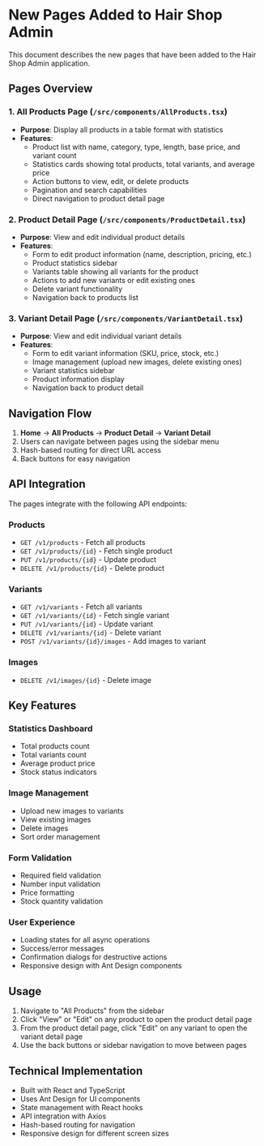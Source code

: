 # New Pages Added to Hair Shop Admin

This document describes the new pages that have been added to the Hair Shop Admin application.

## Pages Overview

### 1. All Products Page (`/src/components/AllProducts.tsx`)
- **Purpose**: Display all products in a table format with statistics
- **Features**:
  - Product list with name, category, type, length, base price, and variant count
  - Statistics cards showing total products, total variants, and average price
  - Action buttons to view, edit, or delete products
  - Pagination and search capabilities
  - Direct navigation to product detail page

### 2. Product Detail Page (`/src/components/ProductDetail.tsx`)
- **Purpose**: View and edit individual product details
- **Features**:
  - Form to edit product information (name, description, pricing, etc.)
  - Product statistics sidebar
  - Variants table showing all variants for the product
  - Actions to add new variants or edit existing ones
  - Delete variant functionality
  - Navigation back to products list

### 3. Variant Detail Page (`/src/components/VariantDetail.tsx`)
- **Purpose**: View and edit individual variant details
- **Features**:
  - Form to edit variant information (SKU, price, stock, etc.)
  - Image management (upload new images, delete existing ones)
  - Variant statistics sidebar
  - Product information display
  - Navigation back to product detail

## Navigation Flow

1. **Home** → **All Products** → **Product Detail** → **Variant Detail**
2. Users can navigate between pages using the sidebar menu
3. Hash-based routing for direct URL access
4. Back buttons for easy navigation

## API Integration

The pages integrate with the following API endpoints:

### Products
- `GET /v1/products` - Fetch all products
- `GET /v1/products/{id}` - Fetch single product
- `PUT /v1/products/{id}` - Update product
- `DELETE /v1/products/{id}` - Delete product

### Variants
- `GET /v1/variants` - Fetch all variants
- `GET /v1/variants/{id}` - Fetch single variant
- `PUT /v1/variants/{id}` - Update variant
- `DELETE /v1/variants/{id}` - Delete variant
- `POST /v1/variants/{id}/images` - Add images to variant

### Images
- `DELETE /v1/images/{id}` - Delete image

## Key Features

### Statistics Dashboard
- Total products count
- Total variants count
- Average product price
- Stock status indicators

### Image Management
- Upload new images to variants
- View existing images
- Delete images
- Sort order management

### Form Validation
- Required field validation
- Number input validation
- Price formatting
- Stock quantity validation

### User Experience
- Loading states for all async operations
- Success/error messages
- Confirmation dialogs for destructive actions
- Responsive design with Ant Design components

## Usage

1. Navigate to "All Products" from the sidebar
2. Click "View" or "Edit" on any product to open the product detail page
3. From the product detail page, click "Edit" on any variant to open the variant detail page
4. Use the back buttons or sidebar navigation to move between pages

## Technical Implementation

- Built with React and TypeScript
- Uses Ant Design for UI components
- State management with React hooks
- API integration with Axios
- Hash-based routing for navigation
- Responsive design for different screen sizes

